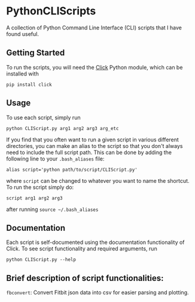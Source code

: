 # PythonCLIScripts

A collection of Python Command Line Interface (CLI) scripts that I have found useful.

## Getting Started

To run the scripts, you will need the [Click](https://click.palletsprojects.com/en/7.x/) Python module, which can be installed with

```
pip install click
```
## Usage

To use each script, simply run

```
python CLIScript.py arg1 arg2 arg3 arg_etc
```

If you find that you often want to run a given script in various different directories, you can make an alias to the script so that you don't always need to include the full script path. This can be done by adding the following line to your `.bash_aliases` file:

```
alias script='python path/to/script/CLIScript.py'
```

where `script` can be changed to whatever you want to name the shortcut. To run the script simply do:

```
script arg1 arg2 arg3
```

after running `source ~/.bash_aliases`

## Documentation

Each script is self-documented using the documentation functionality of Click. To see script functionality and required arguments, run

```
python CLIScript.py --help
```

## Brief description of script functionalities:
`fbconvert`: Convert Fitbit json data into csv for easier parsing and plotting.

